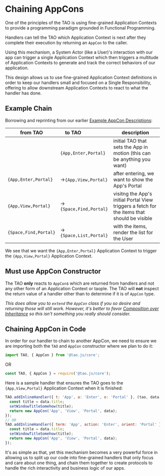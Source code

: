 # Chaining AppCons

One of the principles of the TAO is using fine-grained Application Contexts
to provide a programming paradigm grounded in Functional Programming.

Handlers can tell the TAO which Application Context is next after they
complete their execution by returning an `AppCon` to the caller.

Using this mechanism, a System Actor (like a User)'s interaction with
our app can trigger a single Application Context which then triggers
a multitude of Application Contexts to generate and track the correct
behaviors of our application.

This design allows us to use fine-grained Application Context definitions
in order to keep our handlers small and focused on a Single Responsibility,
offering to allow downstream Application Contexts to react to what the
handler has done.

## Example Chain

Borrowing and reprinting from our earlier [Example AppCon Descriptions](/app-cons.md#example-appcon-descriptions):

|from TAO               |to TAO                 |description|
|-----------------------|-----------------------|-----------|
||`{App,Enter,Portal}`|initial TAO that sets the App in motion (this can be anything you want)|
|`{App,Enter,Portal}`|->`{App,View,Portal}`|after entering, we want to show the App's Portal|
|`{App,View,Portal}`|->`{Space,Find,Portal}`|visitng the App's initial Portal View triggers a fetch for the items that should be visible|
|`{Space,Find,Portal}`|->`{Space,List,Portal}`|with the items, render the list for the User|

We see that we want the `{App,Enter,Portal}` Application Context to
trigger the `{App,View,Portal}` Application Context.

## Must use AppCon Constructor

The TAO **only** reacts to `AppCon`s which are returned from handlers and
not any other form of an Application Context or taople.  The TAO will **not**
inspect the return value of a handler other than to determine if it is
of `AppCon` type.

_This does allow you to `extend` the `AppCon` class if you so desire and
returning those will still work.  However, it's better to favor
[Composition over Inheritance]() so this isn't something you really
should consider._

## Chaining AppCon in Code

In order for our handler to chain to another AppCon, we need to ensure
we are importing both the `TAO` and `AppCon` constructor where we plan to
do it:

```javascript
import TAO, { AppCon } from '@tao.js/core';
```
OR
```javascript
const TAO, { AppCon } = require('@tao.js/core');
```

Here is a sample handler that ensures the TAO goes to the
`{App,View,Portal}` Application Context when it is finished:

```javascript
TAO.addInlineHandler({ t: 'App', a: 'Enter', o: 'Portal' }, (tao, data) => {
  const title = data.title;
  setWindowTitleSomehow(title);
  return new AppCon('App', 'View', 'Portal', data);
});
// OR
TAO.addInlineHandler({ term: 'App', action: 'Enter', orient: 'Portal' }, (tao, data) => {
  const title = data.title;
  setWindowTitleSomehow(title);
  return new AppCon('App', 'View', 'Portal', data);
});
```

It's as simple as that, yet this mechanism becomes a very powerful force in
allowing us to split up our code into fine-grained handlers that only
focus and care about one thing, and chain them together to create protocols
to handle the rich interactivity and business logic of our apps.
